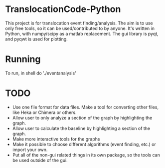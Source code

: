 # TranslocationCode-Python
This project is for translocation event finding/analysis.  The aim is to use only free tools, so it can be used/contributed to by anyone.  It's written in Python, with numpy/scipy as a matlab replacement.  The gui library is pyqt, and pyqwt is used for plotting.

# Running
To run, in shell do './eventanalysis'

# TODO
* Use one file format for data files.  Make a tool for converting other files, like Heka or Chimera or others.
* Allow user to only analyze a section of the graph by highlighting the graph.
* Allow user to calculate the baseline by highlighting a section of the graph.
* Make more interactive tools for the graphs
* Make it possible to choose different algorithms (event finding, etc.) or import your own.
* Put all of the non-gui related things in its own package, so the tools can be used outside of the gui.

